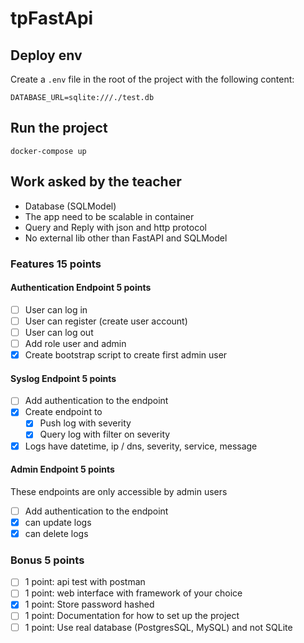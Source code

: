# tpFastApi

## Deploy env

Create a `.env` file in the root of the project with the following content:

```shell
DATABASE_URL=sqlite:///./test.db
```

## Run the project

```shell
docker-compose up
```

## Work asked by the teacher

- Database (SQLModel)
- The app need to be scalable in container
- Query and Reply with json and http protocol
- No external lib other than FastAPI and SQLModel

### Features 15 points

#### Authentication Endpoint 5 points

- [ ] User can log in
- [ ] User can register (create user account)
- [ ] User can log out
- [ ] Add role user and admin
- [x] Create bootstrap script to create first admin user

#### Syslog Endpoint 5 points

- [ ] Add authentication to the endpoint
- [x] Create endpoint to
  - [x] Push log with severity
  - [x] Query log with filter on severity
- [x] Logs have datetime, ip / dns, severity, service, message

#### Admin Endpoint 5 points

These endpoints are only accessible by admin users

- [ ] Add authentication to the endpoint
- [x] can update logs
- [x] can delete logs

### Bonus 5 points

- [ ] 1 point: api test with postman
- [ ] 1 point: web interface with framework of your choice
- [x] 1 point: Store password hashed
- [ ] 1 point: Documentation for how to set up the project
- [ ] 1 point: Use real database (PostgresSQL, MySQL) and not SQLite